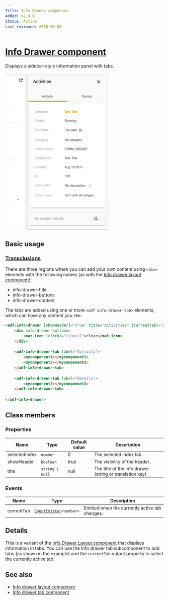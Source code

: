 ```yaml
---
Title: Info Drawer component
Added: v2.0.0
Status: Active
Last reviewed: 2018-06-08
---
```


# [Info Drawer component](../../../lib/core/info-drawer/info-drawer.component.ts "Defined in info-drawer.component.ts")

Displays a sidebar-style information panel with tabs.

![Info drawer screenshot](../../docassets/images/activities-infodrawer.png)

## Basic usage

### [Transclusions](../../user-guide/transclusion.md)

There are three regions where you can add your own content using `<div>` elements
with the following names (as with the [Info drawer layout component](info-drawer-layout.component.md)):

*   info-drawer-title
*   info-drawer-buttons
*   info-drawer-content

The tabs are added using one or more `<adf-info-drawer-tab>` elements, which can
have any content you like:

```html
<adf-info-drawer [showHeader]="true" title="Activities" (currentTab)="getActiveTab($event)">
    <div info-drawer-buttons>
        <mat-icon (click)="close()">clear</mat-icon>
    </div>

    <adf-info-drawer-tab label="Activity">
        <mycomponent1></mycomponent1>
        <mycomponent2></mycomponent2>
    </adf-info-drawer-tab>

    <adf-info-drawer-tab label="Details">
        <mycomponent3></mycomponent3>
    </adf-info-drawer-tab>

</adf-info-drawer>
```

## Class members

### Properties

| Name | Type | Default value | Description |
| --- | --- | --- | --- |
| selectedIndex | `number` | 0 | The selected index tab. |
| showHeader | `boolean` | true | The visibility of the header. |
| title | `string \| null` | null | The title of the info drawer (string or translation key). |

### Events

| Name | Type | Description |
| --- | --- | --- |
| currentTab | [`EventEmitter`](https://angular.io/api/core/EventEmitter)`<number>` | Emitted when the currently active tab changes. |

## Details

This is a variant of the [Info Drawer Layout component](info-drawer-layout.component.md) that displays information in tabs. You can use the Info drawer tab subcomponent to add tabs (as shown in the example) and the `currentTab` output property to select the currently active tab.

## See also

*   [Info drawer layout component](info-drawer-layout.component.md)
*   [Info drawer tab component](info-drawer-tab.component.md)
